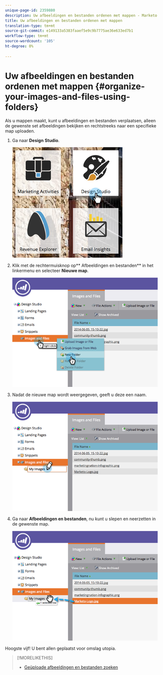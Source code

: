 ```yaml
---
unique-page-id: 2359880
description: Uw afbeeldingen en bestanden ordenen met mappen - Marketo Docs - Productdocumentatie
title: Uw afbeeldingen en bestanden ordenen met mappen
translation-type: tm+mt
source-git-commit: e149133a5383faaef5e9c9b7775ae36e633ed7b1
workflow-type: tm+mt
source-wordcount: '105'
ht-degree: 0%

---
```



# Uw afbeeldingen en bestanden ordenen met mappen {#organize-your-images-and-files-using-folders}

Als u mappen maakt, kunt u afbeeldingen en bestanden verplaatsen, alleen de gewenste set afbeeldingen bekijken en rechtstreeks naar een specifieke map uploaden.

1. Ga naar **Design** **Studio**.

   ![](assets/designstudio-7.png)

1. Klik met de rechtermuisknop op** Afbeeldingen en bestanden** in het linkermenu en selecteer **Nieuwe map**.

   ![](assets/image2014-9-16-11-3a25-3a45.png)

1. Nadat de nieuwe map wordt weergegeven, geeft u deze een naam.

   ![](assets/image2014-9-16-11-3a25-3a53.png)

1. Ga naar **Afbeeldingen en bestanden**, nu kunt u slepen en neerzetten in de gewenste map.

   ![](assets/image2014-9-16-11-3a26-3a0.png)

Hoogste vijf! U bent allen geplaatst voor omslag utopia.

>[!MORELIKETHIS]
>
>* [Geüploade afbeeldingen en bestanden zoeken](search-uploaded-images-and-files.md)

>



